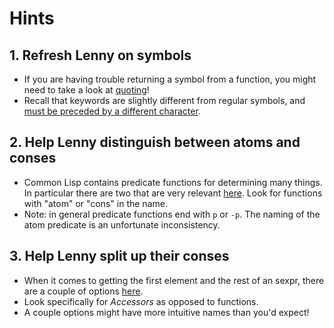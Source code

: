 # Hints

## 1. Refresh Lenny on symbols

- If you are having trouble returning a symbol from a function, you might need
  to take a look at [quoting][so-quoting]!
- Recall that keywords are slightly different from regular symbols, and [must
  be preceded by a different character][clhs-keywordp].

## 2. Help Lenny distinguish between atoms and conses

- Common Lisp contains predicate functions for determining many things. In
  particular there are two that are very relevant [here][clhs-conses]. Look for
  functions with "atom" or "cons" in the name.
- Note: in general predicate functions end with `p` or `-p`. The naming of the
  atom predicate is an unfortunate inconsistency.

## 3. Help Lenny split up their conses

- When it comes to getting the first element and the rest of an sexpr, there
  are a couple of options [here][clhs-conses].
- Look specifically for _Accessors_ as opposed to functions.
- A couple options might have more intuitive names than you'd expect!

[so-quoting]: https://stackoverflow.com/questions/134887/when-to-use-or-quote-in-lisp
[clhs-keywordp]: http://www.lispworks.com/documentation/HyperSpec/Body/f_kwdp.htm#keywordp
[clhs-conses]: http://www.lispworks.com/documentation/HyperSpec/Body/c_conses.htm